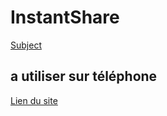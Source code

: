 # InstantShare

[Subject](https://lilac-bromine-67e.notion.site/L-instant-B3-0da55b62730a412e9c181cd549ae35e4)

## a utiliser sur téléphone
[Lien du site](http://instantshare.sytes.net:8080/)